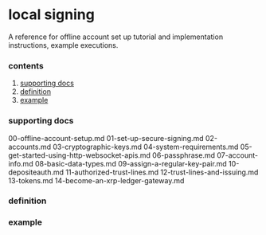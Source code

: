 #  local signing

A reference for offline account set up tutorial and implementation instructions, example executions.

###  contents

1.  [supporting docs]()
2.  [definition]()
3.  [example]()

###  supporting docs

00-offline-account-setup.md
01-set-up-secure-signing.md
02-accounts.md
03-cryptographic-keys.md
04-system-requirements.md
05-get-started-using-http-websocket-apis.md
06-passphrase.md
07-account-info.md
08-basic-data-types.md
09-assign-a-regular-key-pair.md
10-depositeauth.md
11-authorized-trust-lines.md
12-trust-lines-and-issuing.md
13-tokens.md
14-become-an-xrp-ledger-gateway.md

###  definition

###  example 
